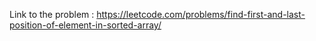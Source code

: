 Link to the problem : https://leetcode.com/problems/find-first-and-last-position-of-element-in-sorted-array/
